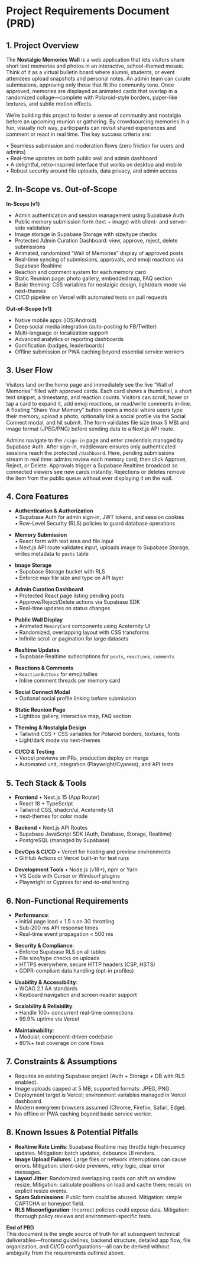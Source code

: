 # Project Requirements Document (PRD)

## 1. Project Overview

The **Nostalgic Memories Wall** is a web application that lets visitors share short text memories and photos in an interactive, school-themed mosaic. Think of it as a virtual bulletin board where alumni, students, or event attendees upload snapshots and personal notes. An admin team can curate submissions, approving only those that fit the community tone. Once approved, memories are displayed as animated cards that overlap in a randomized collage—complete with Polaroid-style borders, paper-like textures, and subtle motion effects.

We’re building this project to foster a sense of community and nostalgia before an upcoming reunion or gathering. By crowdsourcing memories in a fun, visually rich way, participants can revisit shared experiences and comment or react in real time. The key success criteria are:

• Seamless submission and moderation flows (zero friction for users and admins)  
• Real-time updates on both public wall and admin dashboard  
• A delightful, retro-inspired interface that works on desktop and mobile  
• Robust security around file uploads, data privacy, and admin access

## 2. In-Scope vs. Out-of-Scope

**In-Scope (v1)**
- Admin authentication and session management using Supabase Auth  
- Public memory submission form (text + image) with client- and server-side validation  
- Image storage in Supabase Storage with size/type checks  
- Protected Admin Curation Dashboard: view, approve, reject, delete submissions  
- Animated, randomized “Wall of Memories” display of approved posts  
- Real-time syncing of submissions, approvals, and emoji reactions via Supabase Realtime  
- Reaction and comment system for each memory card  
- Static Reunion page: photo gallery, embedded map, FAQ section  
- Basic theming: CSS variables for nostalgic design, light/dark mode via next-themes  
- CI/CD pipeline on Vercel with automated tests on pull requests

**Out-of-Scope (v1)**
- Native mobile apps (iOS/Android)  
- Deep social media integration (auto-posting to FB/Twitter)  
- Multi-language or localization support  
- Advanced analytics or reporting dashboards  
- Gamification (badges, leaderboards)  
- Offline submission or PWA caching beyond essential service workers

## 3. User Flow

Visitors land on the home page and immediately see the live “Wall of Memories” filled with approved cards. Each card shows a thumbnail, a short text snippet, a timestamp, and reaction counts. Visitors can scroll, hover or tap a card to expand it, add emoji reactions, or read/write comments in-line. A floating “Share Your Memory” button opens a modal where users type their memory, upload a photo, optionally link a social profile via the Social Connect modal, and hit submit. The form validates file size (max 5 MB) and image format (JPEG/PNG) before sending data to a Next.js API route.

Admins navigate to the `/sign-in` page and enter credentials managed by Supabase Auth. After sign-in, middleware ensures only authenticated sessions reach the protected `/dashboard`. Here, pending submissions stream in real time: admins review each memory card, then click Approve, Reject, or Delete. Approvals trigger a Supabase Realtime broadcast so connected viewers see new cards instantly. Rejections or deletes remove the item from the public queue without ever displaying it on the wall.

## 4. Core Features

- **Authentication & Authorization**  
  • Supabase Auth for admin sign-in, JWT tokens, and session cookies  
  • Row-Level Security (RLS) policies to guard database operations  

- **Memory Submission**  
  • React form with text area and file input  
  • Next.js API route validates input, uploads image to Supabase Storage, writes metadata to `posts` table  

- **Image Storage**  
  • Supabase Storage bucket with RLS  
  • Enforce max file size and type on API layer  

- **Admin Curation Dashboard**  
  • Protected React page listing pending posts  
  • Approve/Reject/Delete actions via Supabase SDK  
  • Real-time updates on status changes  

- **Public Wall Display**  
  • Animated `MemoryCard` components using Aceternity UI  
  • Randomized, overlapping layout with CSS transforms  
  • Infinite scroll or pagination for large datasets  

- **Realtime Updates**  
  • Supabase Realtime subscriptions for `posts`, `reactions`, `comments`  

- **Reactions & Comments**  
  • `ReactionButtons` for emoji tallies  
  • Inline comment threads per memory card  

- **Social Connect Modal**  
  • Optional social profile linking before submission  

- **Static Reunion Page**  
  • Lightbox gallery, interactive map, FAQ section  

- **Theming & Nostalgia Design**  
  • Tailwind CSS + CSS variables for Polaroid borders, textures, fonts  
  • Light/dark mode via next-themes  

- **CI/CD & Testing**  
  • Vercel previews on PRs, production deploy on merge  
  • Automated unit, integration (Playwright/Cypress), and API tests

## 5. Tech Stack & Tools

- **Frontend**
  • Next.js 15 (App Router)  
  • React 18 + TypeScript  
  • Tailwind CSS, shadcn/ui, Aceternity UI  
  • next-themes for color mode  

- **Backend**
  • Next.js API Routes  
  • Supabase JavaScript SDK (Auth, Database, Storage, Realtime)  
  • PostgreSQL (managed by Supabase)  

- **DevOps & CI/CD**
  • Vercel for hosting and preview environments  
  • GitHub Actions or Vercel built-in for test runs  

- **Development Tools**
  • Node.js (v18+), npm or Yarn  
  • VS Code with Cursor or Windsurf plugins  
  • Playwright or Cypress for end-to-end testing  

## 6. Non-Functional Requirements

- **Performance**:  
  • Initial page load < 1.5 s on 3G throttling  
  • Sub-200 ms API response times  
  • Real-time event propagation < 500 ms  

- **Security & Compliance**:  
  • Enforce Supabase RLS on all tables  
  • File size/type checks on uploads  
  • HTTPS everywhere, secure HTTP headers (CSP, HSTS)  
  • GDPR-compliant data handling (opt-in profiles)  

- **Usability & Accessibility**:  
  • WCAG 2.1 AA standards  
  • Keyboard navigation and screen-reader support  
  
- **Scalability & Reliability**:  
  • Handle 100+ concurrent real-time connections  
  • 99.9% uptime via Vercel  
  
- **Maintainability**:  
  • Modular, component-driven codebase  
  • 80%+ test coverage on core flows

## 7. Constraints & Assumptions

- Requires an existing Supabase project (Auth + Storage + DB with RLS enabled).  
- Image uploads capped at 5 MB; supported formats: JPEG, PNG.  
- Deployment target is Vercel; environment variables managed in Vercel dashboard.  
- Modern evergreen browsers assumed (Chrome, Firefox, Safari, Edge).  
- No offline or PWA caching beyond basic service worker.

## 8. Known Issues & Potential Pitfalls

- **Realtime Rate Limits**: Supabase Realtime may throttle high-frequency updates. Mitigation: batch updates, debounce UI renders.  
- **Image Upload Failures**: Large files or network interruptions can cause errors. Mitigation: client-side previews, retry logic, clear error messages.  
- **Layout Jitter**: Randomized overlapping cards can shift on window resize. Mitigation: calculate positions on load and cache them; recalc on explicit resize events.  
- **Spam Submissions**: Public form could be abused. Mitigation: simple CAPTCHA or honeypot field.  
- **RLS Misconfiguration**: Incorrect policies could expose data. Mitigation: thorough policy reviews and environment-specific tests.  

**End of PRD**  
This document is the single source of truth for all subsequent technical deliverables—frontend guidelines, backend structure, detailed app flow, file organization, and CI/CD configurations—all can be derived without ambiguity from the requirements outlined above.